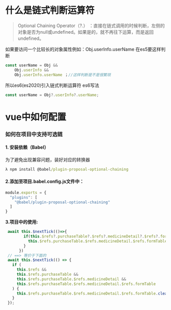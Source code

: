 # 什么是链式判断运算符

> Optional Chaining Operator（?.）  ：直接在链式调用的时候判断，左侧的对象是否为null或undefined。如果是的，就不再往下运算，而是返回undefined。

如果要访问一个比较长的对象属性例如：Obj.userInfo.userName
在es5要这样判断

```js
const userName = Obj &&
	Obj.userInfo && 
	Obj.userInfo.userName ；//这样判断是不是很繁琐
```

所以es6(es2020)引入链式判断运算符
es6写法

```js
const userName = Obj?.userInfo?.userName; 
```

# vue中如何配置

### 如何在项目中支持可选链

#### 1. 安装依赖（Babel）

为了避免出现兼容问题，装好对应的转换器

```cmd
λ npm install @babel/plugin-proposal-optional-chaining
```

#### 2.添加至项目.babel.config.js文件中：

```js
module.exports = {
  "plugins": [
    "@babel/plugin-proposal-optional-chaining"
  ]
}
```

**3.项目中的使用:**

```js
 await this.$nextTick(()=>{
        if(this.$refs?.purchaseTable?.$refs?.medicineDetail?.$refs?.formTable) {
          this.$refs.purchaseTable.$refs.medicineDetail.$refs.formTable.clearValidate();
        }
      })
 // ==> 等价于下面的
 await this.$nextTick(() => {
   if (
     this.$refs &&
     this.$refs.purchaseTable &&
     this.$refs.purchaseTable.$refs.medicineDetail &&
     this.$refs.purchaseTable.$refs.medicineDetail.$refs.formTable
   ) {
     this.$refs.purchaseTable.$refs.medicineDetail.$refs.formTable.clearValidate();
   }
 });
```


